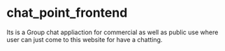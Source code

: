 # chat_point_frontend


Its is a Group chat appliaction for commercial as well as public use where user can just come to this website for have a chatting.
